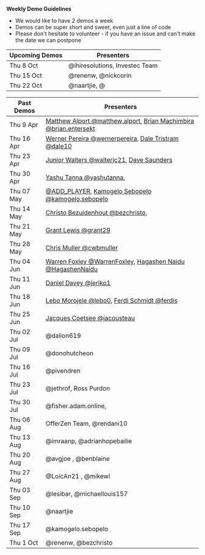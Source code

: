 **Weekly Demo Guidelines**
*  We would like to have 2 demos a week
*  Demos can be super short and sweet, even just a line of code
*  Please don't hesitate to volunteer - if you have an issue and can't make the date we can postpone

|Upcoming Demos|Presenters|
|-|-|
|Thu 8 Oct|@ihiresolutions, Investec Team|
|Thu 15 Oct|@renenw, @nickcorin|
|Thu 22 Oct|@naartjie, @|

|Past Demos|Presenters|
|-|-|
|Thu 9 Apr|[Matthew Alport @matthew.alport](https://gitlab.com/matthew.alport), [Brian Machimbira @brian.entersekt](https://gitlab.com/brian.entersekt)|
|Thu 16 Apr|[Werner Pereira @wernerpereira](https://gitlab.com/wernerpereira), [Dale Tristram @dale10](https://gitlab.com/dale10)|
|Thu 23 Apr|[Junior Walters @walterjc21](https://gitlab.com/@walterjc21), [Dave Saunders]()|
|Thu 30 Apr|[Yashu Tanna @yashutanna](https://gitlab.com/yashutanna), |
|Thu 07 May|[@ADD_PLAYER](https://gitlab.com/), [Kamogelo Sebopelo @kamogelo.sebopelo](https://gitlab.com/kamogelo.sebopelo)|
|Thu 14 May|[Christo Bezuidenhout @bezchristo](https://gitlab.com/bezchristo), |
|Thu 21 May|[Grant Lewis @grant29](https://gitlab.com/grant29)|
|Thu 28 May|[Chris Muller @cwbmuller](https://gitlab.com/cwbmuller)|
|Thu 04 Jun|[Warren Foxley @WarrenFoxley](https://gitlab.com/WarrenFoxley), [Hagashen Naidu @HagashenNaidu](https://gitlab.com/HagashenNaidu)|
|Thu 11 Jun|[Daniel Davey @jeriko1](https://gitlab.com/jeriko1)|
|Thu 18 Jun|[Lebo Morojele @lebo0](https://gitlab.com/lebo0), [Ferdi Schmidt @ferdis](https://gitlab.comferdis)|
|Thu 25 Jun|[Jacques Coetsee @jacousteau](https://gitlab.com/jacousteau)|
|Thu 02 Jul|@dalion619|
|Thu 09 Jul|@donohutcheon|
|Thu 16 Jul|@pivendren|
|Thu 23 Jul|@jethrof, Ross Purdon|
|Thu 30 Jul|@fisher.adam.online, |
|Thu 06 Aug|OfferZen Team, @rendani10|
|Thu 13 Aug|@imraanp, @adrianhopebailie|
|Thu 20 Aug|@avgjoe , @benblaine|
|Thu 27 Aug|@LoicAn21 , @mikewl|
|Thu 03 Sep|@lesibar, @michaellouis157|
|Thu 10 Sep|@naartjie|
|Thu 17 Sep|@kamogelo.sebopelo|
|Thu 1 Oct|@renenw, @bezchristo|